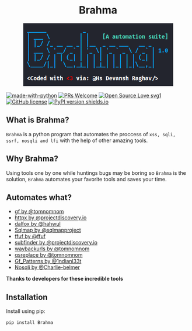 <h1 align="center">Brahma</h1>
<p align="center"><img src="https://github.com/DevanshRaghav75/Brahma/blob/main/img/Brahma_logo.png">

[![made-with-python](https://img.shields.io/badge/Made%20with-Python-1f425f.svg)](https://www.python.org/)
[![PRs Welcome](https://img.shields.io/badge/PRs-welcome-brightgreen.svg?style=flat-square)](http://makeapullrequest.com)
[![Open Source Love svg1](https://badges.frapsoft.com/os/v1/open-source.svg?v=103)](https://github.com/ellerbrock/open-source-badges/)
[![GitHub license](https://img.shields.io/github/license/DevanshRaghav75/Brahma.svg)](https://github.com/DevanshRaghav75/Brahma/blob/master/LICENSE.md)
[![PyPI version shields.io](https://img.shields.io/badge/pypi-v1.0-green)](https://img.shields.io/badge/pypi-v1.0-green)

## What is Brahma?

`Brahma` is a python program that automates the proccess of `xss, sqli, ssrf, nosqli and lfi` with the help of other amazing tools.

## Why Brahma?

Using tools one by one while huntings bugs may be boring so `Brahma` is the solution, `Brahma` automates your favorite tools and saves your time.

## Automates what?

* <a href="https://github.com/tomnomnom/gf">gf by @tomnomnom</a>
* <a href="https://github.com/projectdiscovery/httpx">httpx by @projectdiscovery.io</a>
* <a href="https://github.com/hahwul/dalfox">dalfox by @hahwul</a>
* <a href="https://sqlmap.org/">Sqlmap by @sqlmapproject</a>
* <a href="https://github.com/ffuf/ffuf">ffuf by @ffuf</a>
* <a href="https://github.com/projectdiscovery/subfinder">subfinder by @projectdiscovery.io</a>
* <a href="https://github.com/tomnomnom/waybackurls">waybackurls by @tomnomnom</a>
* <a href="https://github.com/tomnomnom/qsreplace">qsreplace by @tomnomnom</a>
* <a href="https://github.com/1ndianl33t/Gf-Patterns">Gf_Patterns by @1ndianl33t</a>
* <a href="https://github.com/Charlie-belmer/nosqli">Nosqli by @Charlie-belmer</a>

**Thanks to developers for these incredible tools**

## Installation

Install using pip:  

```
pip install Brahma  
```




